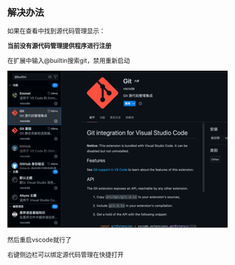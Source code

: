 ## 解决办法

如果在查看中找到源代码管理显示：

**当前没有源代码管理提供程序进行注册**

在扩展中输入@builtin搜索git，禁用重新启动

![image-20250223013254705](img/image-20250223013254705.png)

然后重启vscode就行了

右键侧边栏可以绑定源代码管理在快捷打开